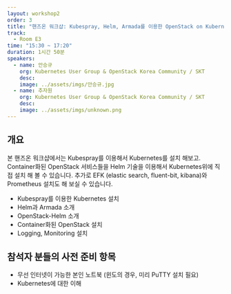 ```yaml
---
layout: workshop2
order: 3
title: "핸즈온 워크샵: Kubespray, Helm, Armada를 이용한 OpenStack on Kubernetes 구축"
track:
  - Room E3
time: "15:30 ~ 17:20"
duration: 1시간 50분
speakers:
  - name: 안승규
    org: Kubernetes User Group & OpenStack Korea Community / SKT
    desc:
    image: ../assets/imgs/안승규.jpg
  - name: 추자원
    org: Kubernetes User Group & OpenStack Korea Community / SKT
    desc:
    image: ../assets/imgs/unknown.png
---
```

## 개요
본 핸즈온 워크샵에서는 Kubespray를 이용해서 Kubernetes를 설치 해보고. Container화된 OpenStack 서비스들을 Helm 기술을 이용해서 Kubernetes위에 직접 설치 해 볼 수 있습니다. 추가로 EFK (elastic search, fluent-bit, kibana)와 Prometheus 설치도 해 보실 수 있습니다. 
- Kubespray를 이용한 Kubernetes 설치
- Helm과 Armada 소개 
- OpenStack-Helm 소개 
- Container화된 OpenStack 설치 
- Logging, Monitoring 설치

## 참석자 분들의 사전 준비 항목
- 무선 인터넷이 가능한 본인 노트북 (윈도의 경우, 미리 PuTTY 설치 필요)
- Kubernetes에 대한 이해 
